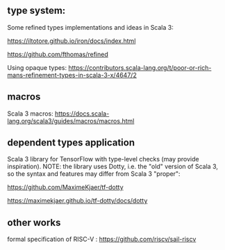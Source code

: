 ## type system:

Some refined types implementations and ideas in Scala 3:

https://iltotore.github.io/iron/docs/index.html

https://github.com/fthomas/refined

Using opaque types: https://contributors.scala-lang.org/t/poor-or-rich-mans-refinement-types-in-scala-3-x/4647/2

## macros
Scala 3 macros: https://docs.scala-lang.org/scala3/guides/macros/macros.html

## dependent types application

Scala 3 library for TensorFlow with type-level checks (may provide inspiration).  NOTE: the library uses Dotty, i.e. the "old" version of Scala 3, so the syntax and features may differ from Scala 3 "proper":

https://github.com/MaximeKjaer/tf-dotty
 
https://maximekjaer.github.io/tf-dotty/docs/dotty


## other works

formal specification of RISC-V : https://github.com/riscv/sail-riscv
